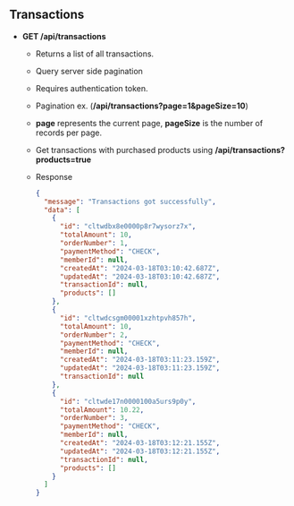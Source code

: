 ## Transactions

- **GET /api/transactions**

  - Returns a list of all transactions.
  - Query server side pagination
  - Requires authentication token.
  - Pagination ex. (**/api/transactions?page=1&pageSize=10**)
  - **page** represents the current page, **pageSize** is the number of records per page.
  - Get transactions with purchased products using **/api/transactions?products=true**
  - Response

    ```json
    {
      "message": "Transactions got successfully",
      "data": [
        {
          "id": "cltwdbx8e0000p8r7wysorz7x",
          "totalAmount": 10,
          "orderNumber": 1,
          "paymentMethod": "CHECK",
          "memberId": null,
          "createdAt": "2024-03-18T03:10:42.687Z",
          "updatedAt": "2024-03-18T03:10:42.687Z",
          "transactionId": null,
          "products": []
        },
        {
          "id": "cltwdcsgm00001xzhtpvh857h",
          "totalAmount": 10,
          "orderNumber": 2,
          "paymentMethod": "CHECK",
          "memberId": null,
          "createdAt": "2024-03-18T03:11:23.159Z",
          "updatedAt": "2024-03-18T03:11:23.159Z",
          "transactionId": null
        },
        {
          "id": "cltwde17n0000100a5urs9p0y",
          "totalAmount": 10.22,
          "orderNumber": 3,
          "paymentMethod": "CHECK",
          "memberId": null,
          "createdAt": "2024-03-18T03:12:21.155Z",
          "updatedAt": "2024-03-18T03:12:21.155Z",
          "transactionId": null,
          "products": []
        }
      ]
    }
    ```
